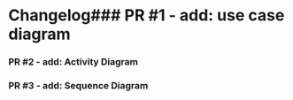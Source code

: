 # Changelog### PR #1 - add: use case diagram


### PR #2 - add: Activity Diagram


### PR #3 - add: Sequence Diagram


